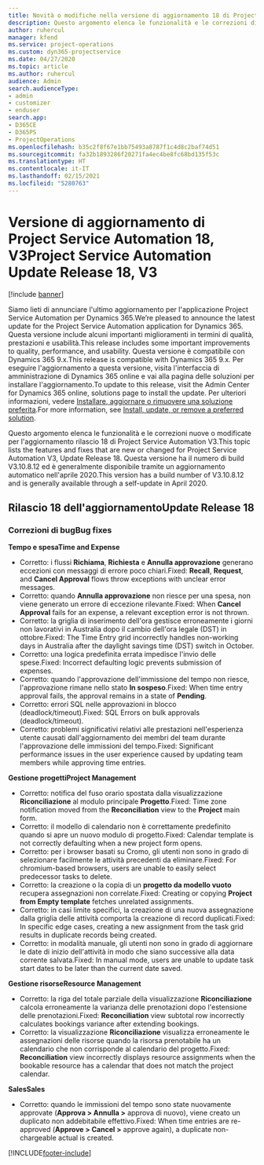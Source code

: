 ```yaml
---
title: Novità o modifiche nella versione di aggiornamento 18 di Project Service Automation V3
description: Questo argomento elenca le funzionalità e le correzioni disponibili nella versione di aggiornamento 18 di Project Service Automation V3.
author: ruhercul
manager: kfend
ms.service: project-operations
ms.custom: dyn365-projectservice
ms.date: 04/27/2020
ms.topic: article
ms.author: ruhercul
audience: Admin
search.audienceType:
- admin
- customizer
- enduser
search.app:
- D365CE
- D365PS
- ProjectOperations
ms.openlocfilehash: b35c2f8f67e1bb75493a8787f1c4d8c2baf74d51
ms.sourcegitcommit: fa32b1893286f20271fa4ec4be8fc68bd135f53c
ms.translationtype: HT
ms.contentlocale: it-IT
ms.lasthandoff: 02/15/2021
ms.locfileid: "5280763"
---
```

# <a name="project-service-automation-update-release-18-v3"></a><span data-ttu-id="71cad-103">Versione di aggiornamento di Project Service Automation 18, V3</span><span class="sxs-lookup"><span data-stu-id="71cad-103">Project Service Automation Update Release 18, V3</span></span>

[!include [banner](../includes/psa-now-project-operations.md)]

<span data-ttu-id="71cad-104">Siamo lieti di annunciare l'ultimo aggiornamento per l'applicazione Project Service Automation per Dynamics 365.</span><span class="sxs-lookup"><span data-stu-id="71cad-104">We’re pleased to announce the latest update for the Project Service Automation application for Dynamics 365.</span></span> <span data-ttu-id="71cad-105">Questa versione include alcuni importanti miglioramenti in termini di qualità, prestazioni e usabilità.</span><span class="sxs-lookup"><span data-stu-id="71cad-105">This release includes some important improvements to quality, performance, and usability.</span></span> <span data-ttu-id="71cad-106">Questa versione è compatibile con Dynamics 365 9.x.</span><span class="sxs-lookup"><span data-stu-id="71cad-106">This release is compatible with Dynamics 365 9.x.</span></span> <span data-ttu-id="71cad-107">Per eseguire l'aggiornamento a questa versione, visita l'interfaccia di amministrazione di Dynamics 365 online e vai alla pagina delle soluzioni per installare l'aggiornamento.</span><span class="sxs-lookup"><span data-stu-id="71cad-107">To update to this release, visit the Admin Center for Dynamics 365 online, solutions page to install the update.</span></span> <span data-ttu-id="71cad-108">Per ulteriori informazioni, vedere [Installare, aggiornare o rimuovere una soluzione preferita](https://docs.microsoft.com/power-platform/admin/install-remove-preferred-solution).</span><span class="sxs-lookup"><span data-stu-id="71cad-108">For more information, see [Install, update, or remove a preferred solution](https://docs.microsoft.com/power-platform/admin/install-remove-preferred-solution).</span></span>

<span data-ttu-id="71cad-109">Questo argomento elenca le funzionalità e le correzioni nuove o modificate per l'aggiornamento rilascio 18 di Project Service Automation V3.</span><span class="sxs-lookup"><span data-stu-id="71cad-109">This topic lists the features and fixes that are new or changed for Project Service Automation V3, Update Release 18.</span></span> <span data-ttu-id="71cad-110">Questa versione ha il numero di build V3.10.8.12 ed è generalmente disponibile tramite un aggiornamento automatico nell'aprile 2020.</span><span class="sxs-lookup"><span data-stu-id="71cad-110">This version has a build number of V3.10.8.12 and is generally available through a self-update in April 2020.</span></span>

## <a name="update-release-18"></a><span data-ttu-id="71cad-111">Rilascio 18 dell'aggiornamento</span><span class="sxs-lookup"><span data-stu-id="71cad-111">Update Release 18</span></span>

### <a name="bug-fixes"></a><span data-ttu-id="71cad-112">Correzioni di bug</span><span class="sxs-lookup"><span data-stu-id="71cad-112">Bug fixes</span></span>

<span data-ttu-id="71cad-113">**Tempo e spesa**</span><span class="sxs-lookup"><span data-stu-id="71cad-113">**Time and Expense**</span></span>

- <span data-ttu-id="71cad-114">Corretto: i flussi **Richiama**, **Richiesta** e **Annulla approvazione** generano eccezioni con messaggi di errore poco chiari.</span><span class="sxs-lookup"><span data-stu-id="71cad-114">Fixed: **Recall**, **Request**, and **Cancel Approval** flows throw exceptions with unclear error messages.</span></span>
- <span data-ttu-id="71cad-115">Corretto: quando **Annulla approvazione** non riesce per una spesa, non viene generato un errore di eccezione rilevante.</span><span class="sxs-lookup"><span data-stu-id="71cad-115">Fixed: When **Cancel Approval** fails for an expense, a relevant exception error is not thrown.</span></span>
- <span data-ttu-id="71cad-116">Corretto: la griglia di inserimento dell'ora gestisce erroneamente i giorni non lavorativi in Australia dopo il cambio dell'ora legale (DST) in ottobre.</span><span class="sxs-lookup"><span data-stu-id="71cad-116">Fixed: The Time Entry grid incorrectly handles non-working days in Australia after the daylight savings time (DST) switch in October.</span></span>
- <span data-ttu-id="71cad-117">Corretto: una logica predefinita errata impedisce l'invio delle spese.</span><span class="sxs-lookup"><span data-stu-id="71cad-117">Fixed: Incorrect defaulting logic prevents submission of expenses.</span></span>
- <span data-ttu-id="71cad-118">Corretto: quando l'approvazione dell'immissione del tempo non riesce, l'approvazione rimane nello stato **In sospeso**.</span><span class="sxs-lookup"><span data-stu-id="71cad-118">Fixed: When time entry approval fails, the approval remains in a state of **Pending**.</span></span>
- <span data-ttu-id="71cad-119">Corretto: errori SQL nelle approvazioni in blocco (deadlock/timeout).</span><span class="sxs-lookup"><span data-stu-id="71cad-119">Fixed: SQL Errors on bulk approvals (deadlock/timeout).</span></span>
- <span data-ttu-id="71cad-120">Corretto: problemi significativi relativi alle prestazioni nell'esperienza utente causati dall'aggiornamento dei membri del team durante l'approvazione delle immissioni del tempo.</span><span class="sxs-lookup"><span data-stu-id="71cad-120">Fixed: Significant performance issues in the user experience caused by updating team members while approving time entries.</span></span>

<span data-ttu-id="71cad-121">**Gestione progetti**</span><span class="sxs-lookup"><span data-stu-id="71cad-121">**Project Management**</span></span>

- <span data-ttu-id="71cad-122">Corretto: notifica del fuso orario spostata dalla visualizzazione **Riconciliazione** al modulo principale **Progetto**.</span><span class="sxs-lookup"><span data-stu-id="71cad-122">Fixed: Time zone notification moved from the **Reconciliation** view to the **Project** main form.</span></span>
- <span data-ttu-id="71cad-123">Corretto: il modello di calendario non è correttamente predefinito quando si apre un nuovo modulo di progetto.</span><span class="sxs-lookup"><span data-stu-id="71cad-123">Fixed: Calendar template is not correctly defaulting when a new project form opens.</span></span>
- <span data-ttu-id="71cad-124">Corretto: per i browser basati su Cromo, gli utenti non sono in grado di selezionare facilmente le attività precedenti da eliminare.</span><span class="sxs-lookup"><span data-stu-id="71cad-124">Fixed: For chromium-based browsers, users are unable to easily select predecessor tasks to delete.</span></span>
- <span data-ttu-id="71cad-125">Corretto: la creazione o la copia di un **progetto da modello vuoto** recupera assegnazioni non correlate.</span><span class="sxs-lookup"><span data-stu-id="71cad-125">Fixed: Creating or copying **Project from Empty template** fetches unrelated assignments.</span></span>
- <span data-ttu-id="71cad-126">Corretto: in casi limite specifici, la creazione di una nuova assegnazione dalla griglia delle attività comporta la creazione di record duplicati.</span><span class="sxs-lookup"><span data-stu-id="71cad-126">Fixed: In specific edge cases, creating a new assignment from the task grid results in duplicate records being created.</span></span>
- <span data-ttu-id="71cad-127">Corretto: in modalità manuale, gli utenti non sono in grado di aggiornare le date di inizio dell'attività in modo che siano successive alla data corrente salvata.</span><span class="sxs-lookup"><span data-stu-id="71cad-127">Fixed: In manual mode, users are unable to update task start dates to be later than the current date saved.</span></span>

<span data-ttu-id="71cad-128">**Gestione risorse**</span><span class="sxs-lookup"><span data-stu-id="71cad-128">**Resource Management**</span></span>

- <span data-ttu-id="71cad-129">Corretto: la riga del totale parziale della visualizzazione **Riconciliazione** calcola erroneamente la varianza delle prenotazioni dopo l'estensione delle prenotazioni.</span><span class="sxs-lookup"><span data-stu-id="71cad-129">Fixed: **Reconciliation** view subtotal row incorrectly calculates bookings variance after extending bookings.</span></span>
- <span data-ttu-id="71cad-130">Corretto: la visualizzazione **Riconciliazione** visualizza erroneamente le assegnazioni delle risorse quando la risorsa prenotabile ha un calendario che non corrisponde al calendario del progetto.</span><span class="sxs-lookup"><span data-stu-id="71cad-130">Fixed: **Reconciliation** view incorrectly displays resource assignments when the bookable resource has a calendar that does not match the project calendar.</span></span>

<span data-ttu-id="71cad-131">**Sales**</span><span class="sxs-lookup"><span data-stu-id="71cad-131">**Sales**</span></span>

- <span data-ttu-id="71cad-132">Corretto: quando le immissioni del tempo sono state nuovamente approvate (**Approva > Annulla >** approva di nuovo), viene creato un duplicato non addebitabile effettivo.</span><span class="sxs-lookup"><span data-stu-id="71cad-132">Fixed: When time entries are re-approved (**Approve > Cancel >** approve again), a duplicate non-chargeable actual is created.</span></span>


[!INCLUDE[footer-include](../includes/footer-banner.md)]